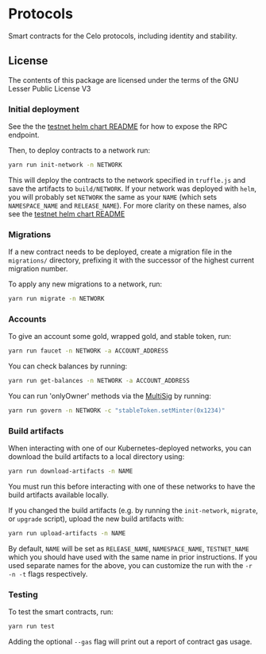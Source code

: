 # Protocols

Smart contracts for the Celo protocols, including identity and stability.

## License

The contents of this package are licensed under the terms of the GNU Lesser Public License V3

### Initial deployment

See the the [testnet helm chart README](../helm-charts/testnet/README.md) for how to expose the RPC endpoint.

Then, to deploy contracts to a network run:

```bash
yarn run init-network -n NETWORK
```

This will deploy the contracts to the network specified in `truffle.js` and save the artifacts to `build/NETWORK`.
If your network was deployed with `helm`, you will probably set `NETWORK` the same as your `NAME` (which sets `NAMESPACE_NAME` and `RELEASE_NAME`). For more clarity on these names, also see the [testnet helm chart README](../helm-charts/testnet/README.md)

### Migrations

If a new contract needs to be deployed, create a migration file in the `migrations/` directory, prefixing it with the successor of the highest current migration number.

To apply any new migrations to a network, run:

```bash
yarn run migrate -n NETWORK
```

### Accounts

To give an account some gold, wrapped gold, and stable token, run:

```bash
yarn run faucet -n NETWORK -a ACCOUNT_ADDRESS
```

You can check balances by running:

```bash
yarn run get-balances -n NETWORK -a ACCOUNT_ADDRESS
```

You can run 'onlyOwner' methods via the [MultiSig](contracts/common/MultiSig.sol) by running:

```bash
yarn run govern -n NETWORK -c "stableToken.setMinter(0x1234)"
```

### Build artifacts

When interacting with one of our Kubernetes-deployed networks, you can download the build artifacts to a local directory using:

```bash
yarn run download-artifacts -n NAME
```

You must run this before interacting with one of these networks to have the build artifacts available locally.

If you changed the build artifacts (e.g. by running the `init-network`, `migrate`, or `upgrade` script), upload the new build artifacts with:

```bash
yarn run upload-artifacts -n NAME
```

By default, `NAME` will be set as `RELEASE_NAME`, `NAMESPACE_NAME`, `TESTNET_NAME` which you should have used with the same name in prior instructions. If you used separate names for the above, you can customize the run with the `-r -n -t` flags respectively.

### Testing

To test the smart contracts, run:

```bash
yarn run test
```

Adding the optional `--gas` flag will print out a report of contract gas usage.
